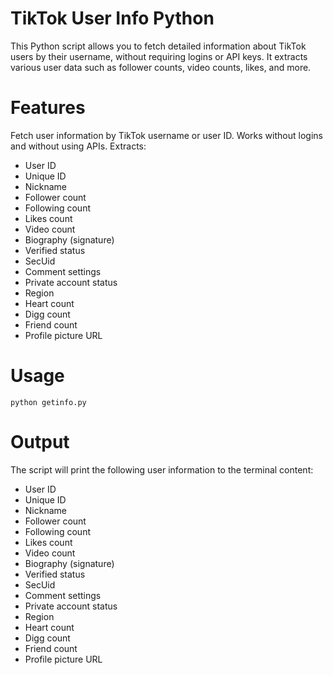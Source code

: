 # TikTok User Info Python
This Python script allows you to fetch detailed information about TikTok users by their username, without requiring logins or API keys. It extracts various user data such as follower counts, video counts, likes, and more.

# Features
Fetch user information by TikTok username or user ID.
Works without logins and without using APIs.
Extracts:
* User ID
* Unique ID
* Nickname
* Follower count
* Following count
* Likes count
* Video count
* Biography (signature)
* Verified status
* SecUid
* Comment settings
* Private account status
* Region
* Heart count
* Digg count
* Friend count
* Profile picture URL

# Usage
    python getinfo.py

# Output
The script will print the following user information to the terminal content:
* User ID
* Unique ID
* Nickname
* Follower count
* Following count
* Likes count
* Video count
* Biography (signature)
* Verified status
* SecUid
* Comment settings
* Private account status
* Region
* Heart count
* Digg count
* Friend count
* Profile picture URL


